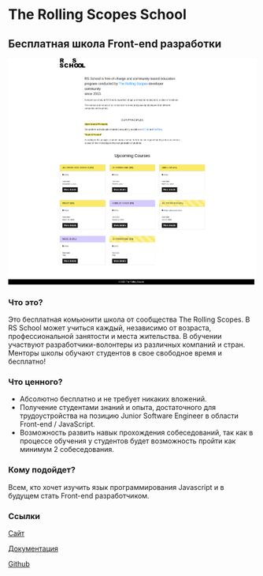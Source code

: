 # The Rolling Scopes School
## Бесплатная школа Front-end разработки
![image](rs-school.png)

### Что это?
Это бесплатная комьюнити школа от сообщества The Rolling Scopes. В RS School может учиться каждый, независимо от возраста, профессиональной занятости и места жительства. В обучении участвуют разработчики-волонтеры из различных компаний и стран. Менторы школы обучают студентов в свое свободное время и бесплатно!

### Что ценного?
- Абсолютно бесплатно и не требует никаких вложений.
- Получение студентами знаний и опыта, достаточного для трудоустройства на позицию Junior Software Engineer в области Front-end / JavaScript.
- Возможность развить навык прохождения собеседований, так как в процессе обучения у студентов будет возможность пройти как минимум 2 собеседования.

### Кому подойдет?
Всем, кто хочет изучить язык программирования Javascript и в будущем стать Front-end разработчиком.

### Ссылки
[Сайт](https://rs.school/)

[Документация](https://docs.rs.school/#/)

[Github](https://github.com/rolling-scopes-school)